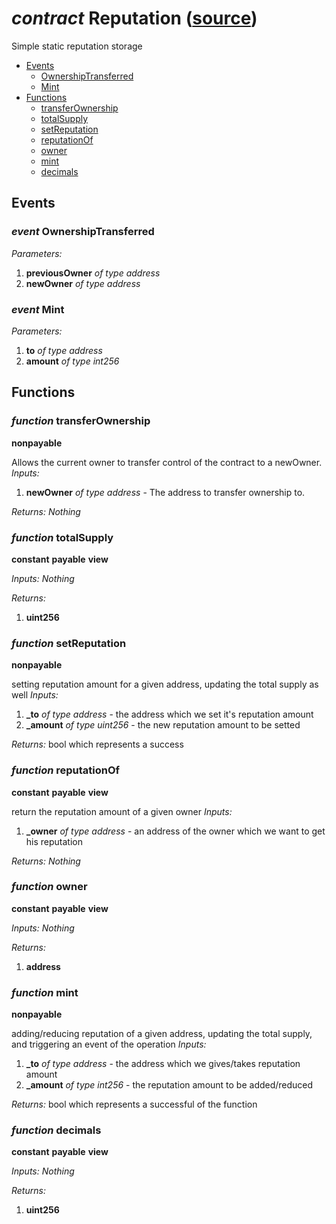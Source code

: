 # *contract* Reputation ([source](https://github.com/daostack/daostack/tree/master/./contracts/controller/Reputation.sol))
Simple static reputation storage

- [Events](#events)
    - [OwnershipTransferred](#event-ownershiptransferred)
    - [Mint](#event-mint)
- [Functions](#functions)
    - [transferOwnership](#function-transferownership)
    - [totalSupply](#function-totalsupply)
    - [setReputation](#function-setreputation)
    - [reputationOf](#function-reputationof)
    - [owner](#function-owner)
    - [mint](#function-mint)
    - [decimals](#function-decimals)

## Events
### *event* OwnershipTransferred
*Parameters:*
1. **previousOwner** *of type address*
2. **newOwner** *of type address*

### *event* Mint
*Parameters:*
1. **to** *of type address*
2. **amount** *of type int256*

## Functions
### *function* transferOwnership
**nonpayable**

Allows the current owner to transfer control of the contract to a newOwner.
*Inputs:*
1. **newOwner** *of type address* - The address to transfer ownership to.

*Returns:*
*Nothing*

### *function* totalSupply
**constant**
**payable**
**view**

*Inputs:*
*Nothing*

*Returns:*
1. **uint256**

### *function* setReputation
**nonpayable**

setting reputation amount for a given address, updating the total supply as well
*Inputs:*
1. **_to** *of type address* - the address which we set it's reputation amount
2. **_amount** *of type uint256* - the new reputation amount to be setted

*Returns:*
bool which represents a success

### *function* reputationOf
**constant**
**payable**
**view**

return the reputation amount of a given owner
*Inputs:*
1. **_owner** *of type address* - an address of the owner which we want to get his reputation

*Returns:*
*Nothing*

### *function* owner
**constant**
**payable**
**view**

*Inputs:*
*Nothing*

*Returns:*
1. **address**

### *function* mint
**nonpayable**

adding/reducing reputation of a given address, updating the total supply, and triggering an event of the operation
*Inputs:*
1. **_to** *of type address* - the address which we gives/takes reputation amount
2. **_amount** *of type int256* - the reputation amount to be added/reduced

*Returns:*
bool which represents a successful of the function

### *function* decimals
**constant**
**payable**
**view**

*Inputs:*
*Nothing*

*Returns:*
1. **uint256**

